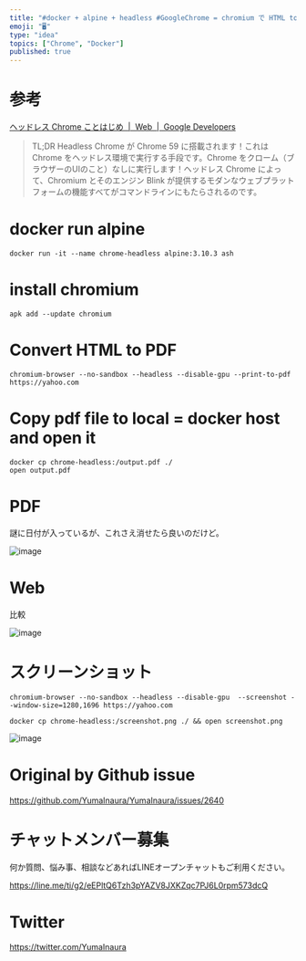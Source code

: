 ```yaml
---
title: "#docker + alpine + headless #GoogleChrome = chromium で HTML to PDF 変換 "
emoji: "🖥"
type: "idea"
topics: ["Chrome", "Docker"]
published: true
---
```



# 参考

[ヘッドレス Chrome ことはじめ  |  Web  |  Google Developers](https://developers.google.com/web/updates/2017/04/headless-chrome?hl=ja)

>TL;DR
>Headless Chrome が Chrome 59 に搭載されます！これは Chrome をヘッドレス環境で実行する手段です。Chrome をクローム（ブラウザーのUIのこと）なしに実行します！ヘッドレス Chrome によって、Chromium とそのエンジン Blink が提供するモダンなウェブプラットフォームの機能すべてがコマンドラインにもたらされるのです。

# docker run alpine

```
docker run -it --name chrome-headless alpine:3.10.3 ash
```

# install chromium


```
apk add --update chromium
```

# Convert HTML to PDF 

```
chromium-browser --no-sandbox --headless --disable-gpu --print-to-pdf https://yahoo.com
```

# Copy pdf file to local = docker host and open it

```
docker cp chrome-headless:/output.pdf ./
open output.pdf
```

# PDF

謎に日付が入っているが、これさえ消せたら良いのだけど。

![image](https://user-images.githubusercontent.com/13635059/67832471-1c612100-fb25-11e9-9001-adc67dc5c21b.png)

# Web

比較

![image](https://user-images.githubusercontent.com/13635059/67832976-aeb5f480-fb26-11e9-8b7e-e28afd040b1e.png)

# スクリーンショット

```
chromium-browser --no-sandbox --headless --disable-gpu  --screenshot --window-size=1280,1696 https://yahoo.com
```

```
docker cp chrome-headless:/screenshot.png ./ && open screenshot.png
```

![image](https://user-images.githubusercontent.com/13635059/67833252-7e228a80-fb27-11e9-85e6-ddfc96aeceb9.png)



# Original by Github issue

https://github.com/YumaInaura/YumaInaura/issues/2640








<!-- Update From Qiita API -->

# チャットメンバー募集


何か質問、悩み事、相談などあればLINEオープンチャットもご利用ください。

https://line.me/ti/g2/eEPltQ6Tzh3pYAZV8JXKZqc7PJ6L0rpm573dcQ





# Twitter


https://twitter.com/YumaInaura


<!-- Update From Qiita API -->


